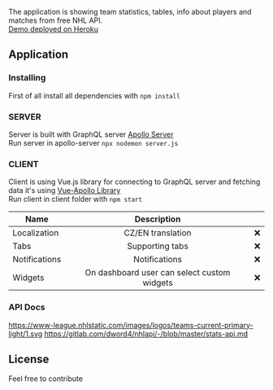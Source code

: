 The application is showing team statistics, tables, info about players and matches from free NHL API. <br>
[Demo deployed on Heroku](https://nhl-app-client.herokuapp.com/)

## Application

### Installing

First of all install all dependencies with `npm install`

### SERVER

Server is built with GraphQL server [Apollo Server](https://www.apollographql.com/docs/apollo-server/) <br>
Run server in apollo-server `npx nodemon server.js`

### CLIENT

Client is using Vue.js library for connecting to GraphQL server and fetching data it's using [Vue-Apollo Library](https://apollo.vuejs.org/) <br>
Run client in client folder with `npm start`

| Name          |                 Description                 |     |
| ------------- | :-----------------------------------------: | --: |
| Localization  |              CZ/EN translation              |  ❌ |
| Tabs          |               Supporting tabs               |  ❌ |
| Notifications |                Notifications                |  ❌ |
| Widgets       | On dashboard user can select custom widgets |  ❌ |

### API Docs

https://www-league.nhlstatic.com/images/logos/teams-current-primary-light/1.svg
https://gitlab.com/dword4/nhlapi/-/blob/master/stats-api.md

## License

Feel free to contribute

